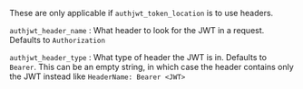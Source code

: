 These are only applicable if `authjwt_token_location` is to use headers.

`authjwt_header_name`
:   What header to look for the JWT in a request. Defaults to `Authorization`

`authjwt_header_type`
:   What type of header the JWT is in. Defaults to `Bearer`. This can be an empty string,
    in which case the header contains only the JWT instead like `HeaderName: Bearer <JWT>`
